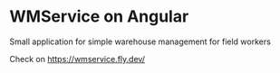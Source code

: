 # WMService on Angular

Small application for simple warehouse management for field workers

Check on https://wmservice.fly.dev/
